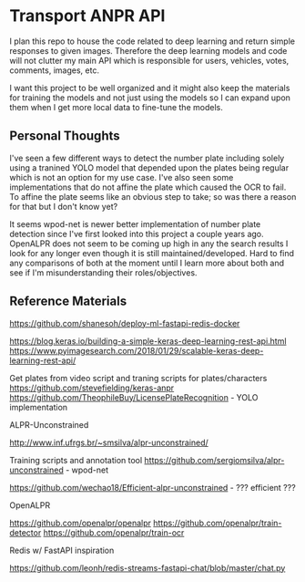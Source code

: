 # Transport ANPR API

I plan this repo to house the code related to deep learning and return simple responses to given images. Therefore the deep learning models and code will not clutter my main API which is responsible for users, vehicles, votes, comments, images, etc. 

I want this project to be well organized and it might also keep the materials for training the models and not just using the models so I can expand upon them when I get more local data to fine-tune the models.

## Personal Thoughts

I've seen a few different ways to detect the number plate including solely using a tranined YOLO model that depended upon the plates being regular which is not an option for my use case. I've also seen some implementations that do not affine the plate which caused the OCR to fail. To affine the plate seems like an obvious step to take; so was there a reason for that but I don't know yet?

It seems wpod-net is newer better implementation of number plate detection since I've first looked into this project a couple years ago. OpenALPR does not seem to be coming up high in any the search results I look for any longer even though it is still maintained/developed. Hard to find any comparisons of both at the moment until I learn more about both and see if I'm misunderstanding their roles/objectives.

## Reference Materials

https://github.com/shanesoh/deploy-ml-fastapi-redis-docker

https://blog.keras.io/building-a-simple-keras-deep-learning-rest-api.html
https://www.pyimagesearch.com/2018/01/29/scalable-keras-deep-learning-rest-api/

Get plates from video script and traning scripts for plates/characters
https://github.com/stevefielding/keras-anpr
https://github.com/TheophileBuy/LicensePlateRecognition  - YOLO implementation

ALPR-Unconstrained

http://www.inf.ufrgs.br/~smsilva/alpr-unconstrained/

Training scripts and annotation tool
https://github.com/sergiomsilva/alpr-unconstrained  - wpod-net

https://github.com/wechao18/Efficient-alpr-unconstrained  - ??? efficient ???

OpenALPR

https://github.com/openalpr/openalpr
https://github.com/openalpr/train-detector
https://github.com/openalpr/train-ocr


Redis w/ FastAPI inspiration

https://github.com/leonh/redis-streams-fastapi-chat/blob/master/chat.py
